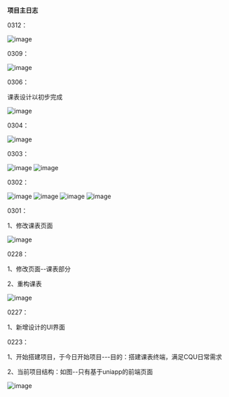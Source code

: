 ﻿**项目主日志**
 
 0312：
 
 ![image](https://user-images.githubusercontent.com/81294772/158014040-4d22a9a7-b0b9-44d1-a7c1-18d974237ed8.png)

 
 
 0309：
 
 ![image](https://user-images.githubusercontent.com/81294772/157484666-ff9984ba-827c-4388-9458-af124d05aafc.png)

 
 
 0306：
 
 课表设计以初步完成
 
 ![image](https://user-images.githubusercontent.com/81294772/156917981-1bc59f9c-aecf-4fe7-9eb6-2a6d11f43ff4.png)

 
 
 0304：
 
 ![image](https://user-images.githubusercontent.com/81294772/156801840-966f1d12-1a63-4ed9-b491-173705b28c93.png)

 
 
 0303：
 
 ![image](https://user-images.githubusercontent.com/81294772/156522278-ddf6f7fa-5edb-4785-8cfa-37a8e57be263.png)
![image](https://user-images.githubusercontent.com/81294772/156522306-12313f87-4939-410b-ba6a-d4cb04c6c6c3.png)

 

0302：

![image](https://user-images.githubusercontent.com/81294772/156323968-1410a81b-edb8-4400-8fa6-ca1af2230cc2.png)
![image](https://user-images.githubusercontent.com/81294772/156324006-9ce65f48-1c2e-416e-b8ac-a55922084e23.png)
![image](https://user-images.githubusercontent.com/81294772/156324055-bb85e98c-52b2-4341-8d64-b3861d725bcd.png)
![image](https://user-images.githubusercontent.com/81294772/156405270-618f53de-043d-46b3-8371-ee471b86f8da.png)



0301：

1、修改课表页面

![image](https://user-images.githubusercontent.com/81294772/156209159-be35fc0f-7b66-4f94-8f00-076a3ef984a5.png)



0228：

1、修改页面--课表部分

2、重构课表

![image](https://user-images.githubusercontent.com/81294772/156026300-b51baa75-ab3f-46d1-bf14-3f9602af69b2.png)



0227：

1、新增设计的UI界面


0223：

1、开始搭建项目，于今日开始项目---目的：搭建课表终端，满足CQU日常需求

2、当前项目结构：如图--只有基于uniapp的前端页面

![image](https://user-images.githubusercontent.com/81294772/155316572-3d3f32d6-1992-483c-ab9a-ef880f8df3c7.png)
